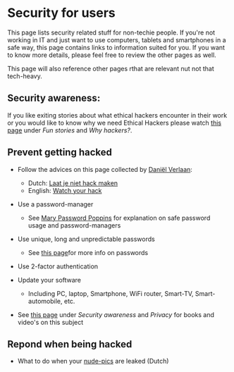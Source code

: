 # Security for users
This page lists security related stuff for non-techie people. If you're not working in IT and just want to use computers,
tablets and smartphones in a safe way, this page contains links to information suited for you. If you want to know more details, 
please feel free to review the other pages as well. 

This page will also reference other pages rthat are relevant nut not that tech-heavy.


## Security awareness:
If you like exiting stories about what ethical hackers encounter in their work or you would like to know why we need Ethical Hackers
please watch [this page](../videos/README.md) under _Fun stories_ and _Why hackers?_.

## Prevent getting hacked
* Follow the advices on this page collected by [Daniël Verlaan](https://twitter.com/danielverlaan): 
  * Dutch: [Laat je niet hack maken](https://laatjeniethackmaken.nl/)
  * English: [Watch your hack](https://watchyourhack.com/)
* Use a password-manager
  * See [Mary Password Poppins](https://www.youtube.com/watch?v=IgCHcuCw_RQ) for explanation on safe password usage and password-managers  
* Use unique, long and unpredictable passwords
  * See [this page](../publications/2018-02-08_passwords_myths_errors_tip_for_users/README.md)for more info on passwords
* Use 2-factor authentication
* Update your software
  * Including PC, laptop, Smartphone, WiFi router, Smart-TV, Smart-automobile, etc.

* See [this page](../books/README.md) under _Security awareness_ and _Privacy_ for books and video's on this subject

## Repond when being hacked
* What to do when your [nude-pics](https://medium.com/@UID_/naaktfotos-gelekt-wat-nu-fb3490c2ab6b) are leaked (Dutch)